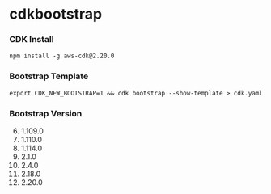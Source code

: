 # cdkbootstrap

### CDK Install

```
npm install -g aws-cdk@2.20.0
```

### Bootstrap Template

```
export CDK_NEW_BOOTSTRAP=1 && cdk bootstrap --show-template > cdk.yaml
```

### Bootstrap Version

6. 1.109.0
7. 1.110.0
8. 1.114.0
9. 2.1.0
10. 2.4.0
11. 2.18.0
12. 2.20.0
